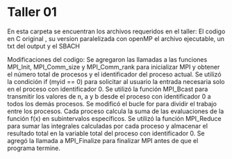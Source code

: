 # Taller 01

En esta carpeta se encuentran los archivos requeridos en el taller: 
El codigo en C original , su version paralelizada con openMP el archivo ejecutable, un txt del output y el SBACH

Modificaciones del codigo:
Se agregaron las llamadas a las funciones MPI_Init, MPI_Comm_size y MPI_Comm_rank para inicializar MPI y obtener el número total de procesos y el identificador del proceso actual.
Se utilizó la condición if (myid == 0) para solicitar al usuario la entrada necesaria solo en el proceso con identificador 0.
Se utilizó la función MPI_Bcast para transmitir los valores de n, a y b desde el proceso con identificador 0 a todos los demás procesos.
Se modificó el bucle for para dividir el trabajo entre los procesos. Cada proceso calcula la suma de las evaluaciones de la función f(x) en subintervalos específicos.
Se utilizó la función MPI_Reduce para sumar las integrales calculadas por cada proceso y almacenar el resultado total en la variable total del proceso con identificador 0.
Se agregó la llamada a MPI_Finalize para finalizar MPI antes de que el programa termine.

